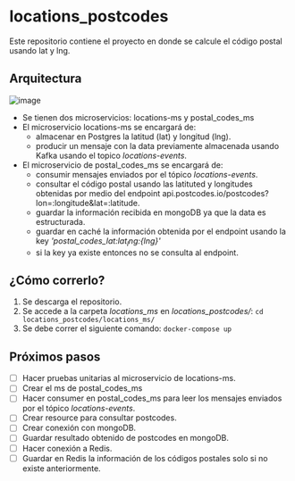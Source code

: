 # locations_postcodes
Este repositorio contiene el proyecto en donde se calcule el código postal usando lat y lng.

## Arquitectura
![image](https://drive.google.com/uc?export=view&id=11v9xLS_AsBAim-RMCh6lsb9qW6UULSMt)
* Se tienen dos microservicios: locations-ms y postal_codes_ms
* El microservicio locations-ms se encargará de:
  * almacenar en Postgres la latitud (lat) y longitud (lng).
  * producir un mensaje con la data previamente almacenada usando Kafka usando el topico _locations-events_.
* El microservicio de postal_codes_ms se encargará de:
  * consumir mensajes enviados por el tópico _locations-events_.
  * consultar el código postal usando las latituted y longitudes obtenidas por medio del endpoint api.postcodes.io/postcodes?lon=:longitude&lat=:latitude.
  * guardar la información recibida en mongoDB ya que la data es estructurada.
  * guardar en caché la información obtenida por el endpoint usando la key *'postal_codes_lat:${lat}_lng:${lng}'*
  * si la key ya existe entonces no se consulta al endpoint.
  
## ¿Cómo correrlo?
1. Se descarga el repositorio.
2. Se accede a la carpeta _locations_ms_ en _locations_postcodes/_: 
  ```cd locations_postcodes/locations_ms/```
3. Se debe correr el siguiente comando:
  ```docker-compose up```
 
## Próximos pasos
- [ ] Hacer pruebas unitarias al microservicio de locations-ms.
- [ ] Crear el ms de postal_codes_ms
- [ ] Hacer consumer en postal_codes_ms para leer los mensajes enviados por el tópico _locations-events_.
- [ ] Crear resource para consultar postcodes.
- [ ] Crear conexión con mongoDB.
- [ ] Guardar resultado obtenido de postcodes en mongoDB.
- [ ] Hacer conexión a Redis.
- [ ] Guardar en Redis la información de los códigos postales solo si no existe anteriormente.
